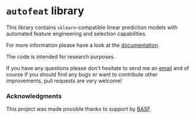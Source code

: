 # `autofeat` library

This library contains `sklearn`-compatible linear prediction models with automated feature engineering and selection capabilities.

For more information please have a look at the [documentation](https://franziskahorn.de/autofeat).

The code is intended for research purposes.

If you have any questions please don't hesitate to send me an [email](mailto:cod3licious@gmail.com) and of course if you should find any bugs or want to contribute other improvements, pull requests are very welcome!


### Acknowledgments

This project was made possible thanks to support by [BASF](https://www.basf.com).
